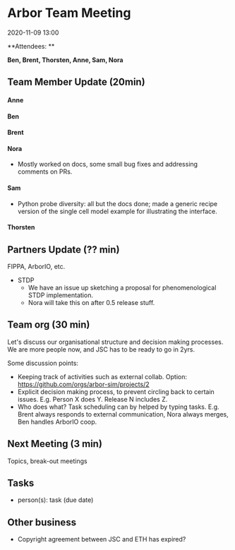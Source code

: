 # Arbor Team Meeting

2020-11-09 13:00

**Attendees: **

**Ben, Brent, Thorsten, Anne, Sam, Nora**

## Team Member Update (20min)

#### Anne

#### Ben

#### Brent

#### Nora

* Mostly worked on docs, some small bug fixes and addressing comments on PRs. 

#### Sam

* Python probe diversity: all but the docs done; made a generic recipe version of the single cell model example for illustrating the interface.

#### Thorsten

## Partners Update (?? min)

FIPPA, ArborIO, etc.

* STDP
  * We have an issue up sketching a proposal for phenomenological STDP implementation.
  * Nora will take this on after 0.5 release stuff.

## Team org (30 min)

Let's discuss our organisational structure and decision making processes. We are more people now, and JSC has to be ready to go in 2yrs.

Some discussion points:

* Keeping track of activities such as external collab. Option: <https://github.com/orgs/arbor-sim/projects/2>
* Explicit decision making process, to prevent circling back to certain issues. E.g. Person X does Y. Release N includes Z.
* Who does what? Task scheduling can by helped by typing tasks. E.g. Brent always responds to external communication, Nora always merges, Ben handles ArborIO coop.

## Next Meeting (3 min)

Topics, break-out meetings

## Tasks

* person(s): task (due date)

## Other business

* Copyright agreement between JSC and ETH has expired?



